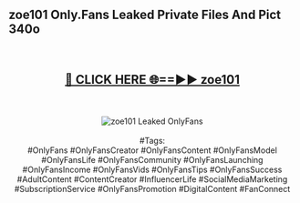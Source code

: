<h2>zoe101 Only.Fans Leaked Private Files And Pict 340o</h2>
<br>
<div align="center">
<h2><a href="https://mediafiles.top/zoe101" rel="nofollow">🔴 CLICK HERE 🌐==►► zoe101</a></h2>
<br>
<br>
<a href="https://mediafiles.top/zoe101" rel="nofollow" data-target="animated-image.originalLink"><img src="https://i.ibb.co.com/WyWwxjT/player-gif2.gif" alt="zoe101 Leaked OnlyFans" style="max-width: 100%; display: inline-block;" data-target="animated-image.originalImage"></a>
<br><br>
#Tags:
<br>
#OnlyFans #OnlyFansCreator #OnlyFansContent #OnlyFansModel #OnlyFansLife #OnlyFansCommunity #OnlyFansLaunching #OnlyFansIncome #OnlyFansVids #OnlyFansTips #OnlyFansSuccess #AdultContent #ContentCreator #InfluencerLife #SocialMediaMarketing #SubscriptionService #OnlyFansPromotion #DigitalContent #FanConnect
</div>
<br>
